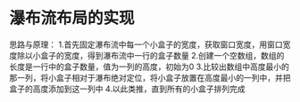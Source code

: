 # 瀑布流布局的实现
思路与原理：
1.首先固定瀑布流中每一个小盒子的宽度，获取窗口宽度，用窗口宽度除以小盒子的宽度，得到瀑布流中一行的盒子数量
2.创建一个空数组，数组的长度是一行中的盒子数量，值为一列的高度，初始为0
3.比较出数组中高度最小的那一列，将小盒子相对于瀑布绝对定位，将小盒子放置在高度最小的一列中，并把盒子的高度添加到这一列中
4.以此类推，直到所有的小盒子排列完成
